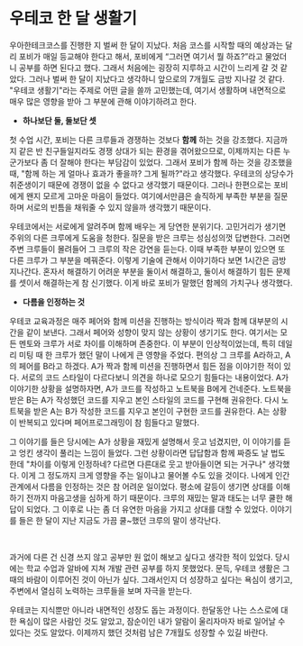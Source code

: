 # 우테코 한 달 생활기
우아한테크코스를 진행한 지 벌써 한 달이 지났다. 처음 코스를 시작할 때의 예상과는 달리 포비가 매일 등교해야 한다고 해서, 포비에게 “그러면 여기서 뭘 하죠?”라고 물었더니 공부를 하면 된다고 했다. 그래서 처음에는 굉장히 지루하고 시간이 느리게 갈 것 같았다. 그러나 벌써 한 달이 지났다고 생각하니 앞으로의 7개월도 금방 지나갈 것 같다. "우테코 생활기"라는 주제로 어떤 글을 쓸까 고민했는데, 여기서 생활하며 내면적으로 매우 많은 영향을 받아 그 부분에 관해 이야기하려고 한다. <br>

- **하나보단 둘, 둘보단 셋**

첫 수업 시간, 포비는 다른 크루들과 경쟁하는 것보다 **함께** 하는 것을 강조했다. 지금까지 같은 반 친구들일지라도 경쟁 상대가 되는 환경을 겪어왔으므로, 이제까지는 다른 누군가보다 좀 더 잘해야 한다는 부담감이 있었다. 그래서 포비가 함께 하는 것을 강조했을 때, "함께 하는 게 얼마나 효과가 좋을까? 그게 될까?"라고 생각했다. 우테코의 상당수가 취준생이기 때문에 경쟁이 없을 수 없다고 생각했기 때문이다. 그러나 한편으로는 포비에게 왠지 모르게 고마운 마음이 들었다.  여기에서만큼은 솔직하게 부족한 부분을 질문하며 서로의 빈틈을 채워줄 수 있지 않을까 생각했기 때문이다.<br>

우테코에서는 서로에게 알려주며 함께 배우는 게 당연한 분위기다. 고민거리가 생기면 주위의 다른 크루에게 도움을 청한다. 질문을 받은 크루는 성심성의껏 답변한다. 그러면 주변 크루들이 몰려들어 그 크루의 작은 강연을 듣는다. 이때 부족한 부분이 있으면 또 다른 크루가 그 부분을 메꿔준다. 이렇게 기술에 관해서 이야기하다 보면 1시간은 금방 지나간다. 혼자서 해결하기 어려운 부분을 둘이서 해결하고, 둘이서 해결하기 힘든 문제를 셋이서 해결하는게 참 신기했다.  이게 바로 포비가 말했던 함께의 가치구나 생각했다.<br>

- **다름을 인정하는 것**

 우테코 교육과정은 매주 페어와 함께 미션을 진행하는 방식이라 짝과 함께 대부분의 시간을 같이 보낸다. 그래서 페어와 성향이 맞지 않는 상황이 생기기도 한다. 여기서는 모든 멘토와 크루가 서로 차이를 이해하며 존중한다. 이 부분이 인상적이었는데, 특히 데일리 미팅 때 한 크루가 했던 말이 나에게 큰 영향을 주었다.  편의상 그 크루를 A라하고, A의 페어를 B라고 하겠다. A가 짝과 함께 미션을 진행하면서 힘든 점을 이야기한 적이 있다. 서로의 코드 스타일이 다르다보니 의견을 하나로 모으기 힘들다는 내용이었다. A가 이야기한 상황을 설명하자면, A가 코드를 작성하고 노트북을 B에게 건네준다. 노트북을 받은 B는 A가 작성했던 코드를 지우고 본인 스타일의 코드를 구현해 권유한다. 다시 노트북을 받은 A는 B가 작성한 코드를 지우고 본인이 구현한 코드를 권유한다. A는 상황이 반복되고 있다며 페어프로그래밍이 참 힘들다고 말했다. <br>

그 이야기를 들은 당시에는 A가 상황을 재밌게 설명해서 웃고 넘겼지만, 이 이야기를 듣고 엉킨 생각이 풀리는 느낌이 들었다. 그런 상황이라면 답답함과 함께 짜증도 날 법도 한데 "차이를 이렇게 인정하네? 다르면 다른대로 웃고 받아들이면 되는 거구나" 생각했다. 이게 그 정도까지 크게 영향을 주는 일이냐고 물어볼 수도 있을 것이다. 나에게 인간관계에서 다름을 인정하는 것은 참 어려운 일이었다. 평소에 갈등이 생기면 상대를 이해하기 전까지 마음고생을 심하게 하기 때문이다. 크루의 재밌는 말과 태도는 너무 쿨한 해답이 되었다. 그 이후로 나는 좀 더 유연한 마음을 가지고 상대를 대할 수 있었다. 이야기를 들은 한 달이 지난 지금도 가끔 쿨~했던 크루의 말이 생각난다.<br>

<br>

과거에 다른 건 신경 쓰지 않고 공부만 원 없이 해보고 싶다고 생각한 적이 있었다. 당시에는 학교 수업과 알바에 지쳐 개발 관련 공부를 하지 못했었다. 문득, 우테코 생활은 그때의 바람이 이루어진 것이 아닌가 싶다. 그래서인지 더 성장하고 싶다는 욕심이 생기고, 주변에서 열심히 노력하는 크루들을 보며 자극을 받는다.

우테코는 지식뿐만 아니라 내면적인 성장도 돕는 과정이다. 한달동안 나는 스스로에 대한 욕심이 많은 사람인 것도 알았고, 잠순이인 내가 알람이 울리자마자 바로 일어날 수 있다는 것도 알았다. 이제까지 했던 것처럼 남은 7개월도 성장할 수 있길 바란다.



